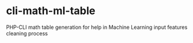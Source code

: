 # cli-math-ml-table
PHP-CLI math table generation for help in Machine Learning input features cleaning process
